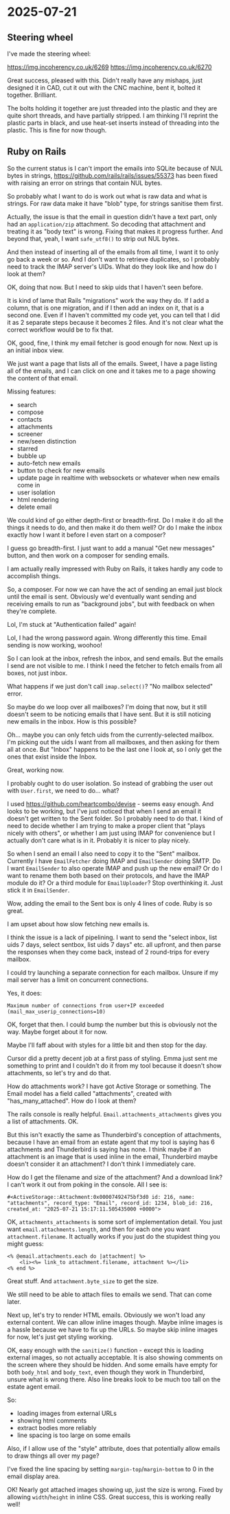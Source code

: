 # 2025-07-21

## Steering wheel

I've made the steering wheel:

https://img.incoherency.co.uk/6269
https://img.incoherency.co.uk/6270

Great success, pleased with this. Didn't really have any mishaps, just designed it in CAD, cut it out with the CNC machine, bent it, bolted it together. Brilliant.

The bolts holding it together are just threaded into the plastic and they are quite short threads, and have partially stripped. I am thinking I'll
reprint the plastic parts in black, and use heat-set inserts instead of threading into the plastic. This is fine for now though.

## Ruby on Rails

So the current status is I can't import the emails into SQLite because of NUL bytes in strings, https://github.com/rails/rails/issues/55373 has
been fixed with raising an error on strings that contain NUL bytes.

So probably what I want to do is work out what is raw data and what is strings. For raw data make it have "blob" type, for strings sanitise them first.

Actually, the issue is that the email in question didn't have a text part, only had an `application/zip` attachment. So decoding that attachment and
treating it as "body text" is wrong. Fixing that makes it progress further. And beyond that, yeah, I want `safe_utf8()` to strip out NUL bytes.

And then instead of inserting all of the emails from all time, I want it to only go back a week or so. And I don't want to retrieve duplicates, so I probably
need to track the IMAP server's UIDs. What do they look like and how do I look at them?

OK, doing that now. But I need to skip uids that I haven't seen before.

It is kind of lame that Rails "migrations" work the way they do. If I add a column, that is one migration, and if I then add an index on it, that is a second one.
Even if I haven't committed my code yet, you can tell that I did it as 2 separate steps because it becomes 2 files. And it's not clear what the correct
workflow would be to fix that.

OK, good, fine, I think my email fetcher is good enough for now. Next up is an initial inbox view.

We just want a page that lists all of the emails. Sweet, I have a page listing all of the emails, and I can click on one and it takes me to a page showing
the content of that email.

Missing features:

 * search
 * compose
 * contacts
 * attachments
 * screener
 * new/seen distinction
 * starred
 * bubble up
 * auto-fetch new emails
 * button to check for new emails
 * update page in realtime with websockets or whatever when new emails come in
 * user isolation
 * html rendering
 * delete email

We could kind of go either depth-first or breadth-first. Do I make it do all the things it needs to do, and then make it do them well? Or do I make the inbox
exactly how I want it before I even start on a composer?

I guess go breadth-first. I just want to add a manual "Get new messages" button, and then work on a composer for sending emails.

I am actually really impressed with Ruby on Rails, it takes hardly any code to accomplish things.

So, a composer. For now we can have the act of sending an email just block until the email is sent. Obviously we'd eventually want sending and receiving emails
to run as "background jobs", but with feedback on when they're complete.

Lol, I'm stuck at "Authentication failed" again!

Lol, I had the wrong password again. Wrong differently this time. Email sending is now working, woohoo!

So I can look at the inbox, refresh the inbox, and send emails. But the emails I send are not visible to me. I think
I need the fetcher to fetch emails from all boxes, not just inbox.

What happens if we just don't call `imap.select()`? "No mailbox selected" error.

So maybe do we loop over all mailboxes? I'm doing that now, but it still doesn't seem to be noticing emails that I have sent.
But it is still noticing new emails in the inbox. How is this possible?

Oh... maybe you can only fetch uids from the currently-selected mailbox. I'm picking out the uids I want from all mailboxes,
and then asking for them all at once. But "Inbox" happens to be the last one I look at, so I only get the ones that exist
inside the Inbox.

Great, working now.

I probably ought to do user isolation. So instead of grabbing the user out with `User.first`, we need to do... what?

I used https://github.com/heartcombo/devise - seems easy enough. And looks to be working, but I've just noticed that when I send
an email it doesn't get written to the Sent folder. So I probably need to do that. I kind of need to decide whether I am trying to make
a proper client that "plays nicely with others", or whether I am just using IMAP for convenience but I actually don't care what is in it.
Probably it is nicer to play nicely.

So when I send an email I also need to copy it to the "Sent" mailbox. Currently I have `EmailFetcher` doing IMAP and `EmailSender` doing
SMTP. Do I want `EmailSender` to also operate IMAP and push up the new email? Or do I want to rename them both based on their protocols,
and have the IMAP module do it? Or a third module for `EmailUploader`? Stop overthinking it. Just stick it in `EmailSender`.

Wow, adding the email to the Sent box is only 4 lines of code. Ruby is so great.

I am upset about how slow fetching new emails is.

I think the issue is a lack of pipelining. I want to send the "select inbox, list uids 7 days, select sentbox, list uids 7 days"
etc. all upfront, and then parse the responses when they come back, instead of 2 round-trips for every mailbox.

I could try launching a separate connection for each mailbox. Unsure if my mail server has a limit on concurrent connections.

Yes, it does:

    Maximum number of connections from user+IP exceeded (mail_max_userip_connections=10)

OK, forget that then. I could bump the number but this is obviously not the way. Maybe forget about it for now.

Maybe I'll faff about with styles for a little bit and then stop for the day.

Cursor did a pretty decent job at a first pass of styling. Emma just sent me something to print and I couldn't do it
from my tool because it doesn't show attachments, so let's try and do that.

How do attachments work? I have got Active Storage or something. The Email model has a field called "attachments", created
with "has_many_attached". How do I look at them?

The rails console is really helpful. `Email.attachments_attachments` gives you a list of attachments. OK.

But this isn't exactly the same as Thunderbird's conception of attachments, because I have an email from an estate agent
that my tool is saying has 6 attachments and Thunderbird is saying has none. I think maybe if an attachment is an image that
is used inline in the email, Thunderbird maybe doesn't consider it an attachment? I don't think I immediately care.

How do I get the filename and size of the attachment? And a download link? I can't work it out from poking in the console.
All I see is:

    #<ActiveStorage::Attachment:0x00007492475bf3d0 id: 216, name: "attachments", record_type: "Email", record_id: 1234, blob_id: 216, created_at: "2025-07-21 15:17:11.505435000 +0000">

OK, `attachments_attachments` is some sort of implementation detail. You just want `email.attachments.length`, and then for each
one you want `attachment.filename`. It actually works if you just do the stupidest thing you might guess:

    <% @email.attachments.each do |attachment| %>                                              
        <li><%= link_to attachment.filename, attachment %></li>                                  
    <% end %>    

Great stuff. And `attachment.byte_size` to get the size.

We still need to be able to attach files to emails we send. That can come later.

Next up, let's try to render HTML emails. Obviously we won't load any external content. We can allow inline images though. Maybe
inline images is a hassle because we have to fix up the URLs. So maybe skip inline images for now, let's just get styling working.

OK, easy enough with the `sanitize()` function - except this is loading external images, so not actually acceptable. It is also
showing comments on the screen where they should be hidden. And some emails have empty for both `body_html` and `body_text`,
even though they work in Thunderbird, unsure what is wrong there. Also line breaks look to be much too tall on the estate agent email.

So:

 * loading images from external URLs
 * showing html comments
 * extract bodies more reliably
 * line spacing is too large on some emails

Also, if I allow use of the "style" attribute, does that potentially allow emails to draw things all over my page?

I've fixed the line spacing by setting `margin-top`/`margin-bottom` to 0 in the email display area.

OK! Nearly got attached images showing up, just the size is wrong. Fixed by allowing `width`/`height` in inline CSS.
Great success, this is working really well!
